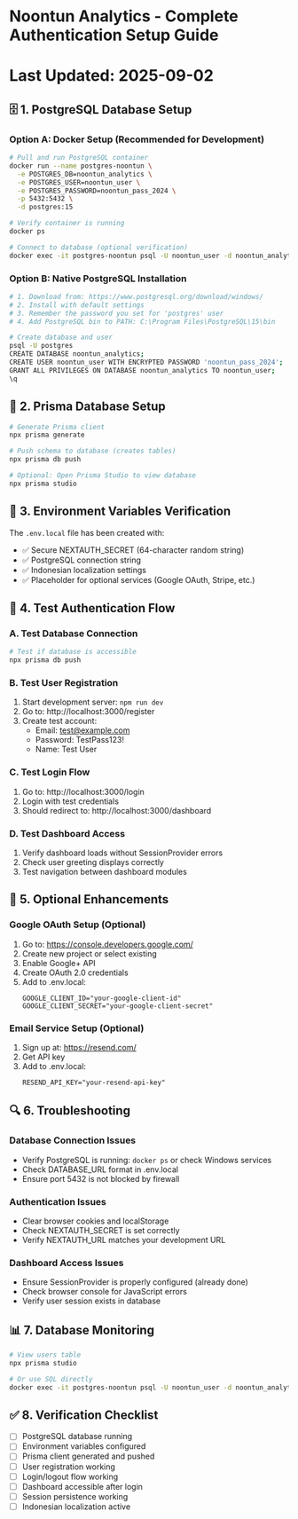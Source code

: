 # Noontun Analytics - Complete Authentication Setup Guide
# Last Updated: 2025-09-02

## 🗄️ 1. PostgreSQL Database Setup

### Option A: Docker Setup (Recommended for Development)
```bash
# Pull and run PostgreSQL container
docker run --name postgres-noontun \
  -e POSTGRES_DB=noontun_analytics \
  -e POSTGRES_USER=noontun_user \
  -e POSTGRES_PASSWORD=noontun_pass_2024 \
  -p 5432:5432 \
  -d postgres:15

# Verify container is running
docker ps

# Connect to database (optional verification)
docker exec -it postgres-noontun psql -U noontun_user -d noontun_analytics
```

### Option B: Native PostgreSQL Installation
```bash
# 1. Download from: https://www.postgresql.org/download/windows/
# 2. Install with default settings
# 3. Remember the password you set for 'postgres' user
# 4. Add PostgreSQL bin to PATH: C:\Program Files\PostgreSQL\15\bin

# Create database and user
psql -U postgres
CREATE DATABASE noontun_analytics;
CREATE USER noontun_user WITH ENCRYPTED PASSWORD 'noontun_pass_2024';
GRANT ALL PRIVILEGES ON DATABASE noontun_analytics TO noontun_user;
\q
```

## 🔧 2. Prisma Database Setup

```bash
# Generate Prisma client
npx prisma generate

# Push schema to database (creates tables)
npx prisma db push

# Optional: Open Prisma Studio to view database
npx prisma studio
```

## 🔐 3. Environment Variables Verification

The `.env.local` file has been created with:
- ✅ Secure NEXTAUTH_SECRET (64-character random string)
- ✅ PostgreSQL connection string
- ✅ Indonesian localization settings
- ✅ Placeholder for optional services (Google OAuth, Stripe, etc.)

## 🧪 4. Test Authentication Flow

### A. Test Database Connection
```bash
# Test if database is accessible
npx prisma db push
```

### B. Test User Registration
1. Start development server: `npm run dev`
2. Go to: http://localhost:3000/register
3. Create test account:
   - Email: test@example.com
   - Password: TestPass123!
   - Name: Test User

### C. Test Login Flow
1. Go to: http://localhost:3000/login
2. Login with test credentials
3. Should redirect to: http://localhost:3000/dashboard

### D. Test Dashboard Access
1. Verify dashboard loads without SessionProvider errors
2. Check user greeting displays correctly
3. Test navigation between dashboard modules

## 🚀 5. Optional Enhancements

### Google OAuth Setup (Optional)
1. Go to: https://console.developers.google.com/
2. Create new project or select existing
3. Enable Google+ API
4. Create OAuth 2.0 credentials
5. Add to .env.local:
   ```
   GOOGLE_CLIENT_ID="your-google-client-id"
   GOOGLE_CLIENT_SECRET="your-google-client-secret"
   ```

### Email Service Setup (Optional)
1. Sign up at: https://resend.com/
2. Get API key
3. Add to .env.local:
   ```
   RESEND_API_KEY="your-resend-api-key"
   ```

## 🔍 6. Troubleshooting

### Database Connection Issues
- Verify PostgreSQL is running: `docker ps` or check Windows services
- Check DATABASE_URL format in .env.local
- Ensure port 5432 is not blocked by firewall

### Authentication Issues
- Clear browser cookies and localStorage
- Check NEXTAUTH_SECRET is set correctly
- Verify NEXTAUTH_URL matches your development URL

### Dashboard Access Issues
- Ensure SessionProvider is properly configured (already done)
- Check browser console for JavaScript errors
- Verify user session exists in database

## 📊 7. Database Monitoring

```bash
# View users table
npx prisma studio

# Or use SQL directly
docker exec -it postgres-noontun psql -U noontun_user -d noontun_analytics -c "SELECT * FROM users;"
```

## ✅ 8. Verification Checklist

- [ ] PostgreSQL database running
- [ ] Environment variables configured
- [ ] Prisma client generated and pushed
- [ ] User registration working
- [ ] Login/logout flow working
- [ ] Dashboard accessible after login
- [ ] Session persistence working
- [ ] Indonesian localization active